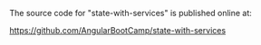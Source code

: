The source code for "state-with-services" is published online at:

https://github.com/AngularBootCamp/state-with-services

